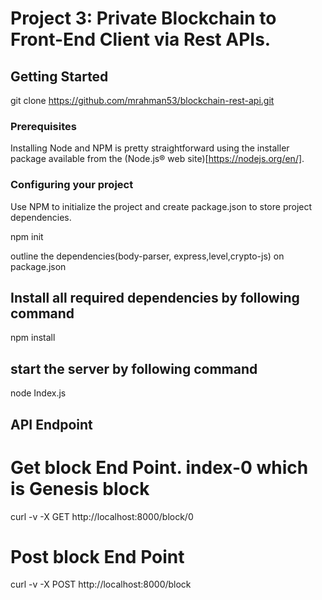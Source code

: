 # Project 3: Private Blockchain to Front-End Client via Rest APIs.


## Getting Started

git clone https://github.com/mrahman53/blockchain-rest-api.git

### Prerequisites

Installing Node and NPM is pretty straightforward using the installer package available from the (Node.js® web site)[https://nodejs.org/en/].

### Configuring your project

Use NPM to initialize the project and create package.json to store project dependencies.

npm init

outline the dependencies(body-parser, express,level,crypto-js) on package.json


## Install all required dependencies by following command

npm install 

## start the server by following command

node Index.js

## API Endpoint
# Get block End Point. index-0 which is Genesis block
curl -v -X GET http://localhost:8000/block/0

# Post block End Point
curl -v -X POST http://localhost:8000/block

